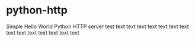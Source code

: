 # python-http

Simple Hello World Python HTTP server
test
text
text
text
text
text
text
text
text
text
text
text
text
text
text
